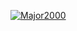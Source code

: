 <a href="https://github.com/Major2000"><img src="./Assets/NUX_Octodex.gif" align="center" alt="Major2000"></a>